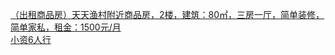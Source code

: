   
[（出租商品房）天天渔村附近商品房，2楼，建筑：80㎡，三房一厅，简单装修，简单家私，租金：1500元/月](http://www.dianyue.me/archives/162/a5fkeo01e6l3zwc8/)  
[小资6人行](http://www.dianyue.me/archives/900/gvd1nqoyjek3usuk/)